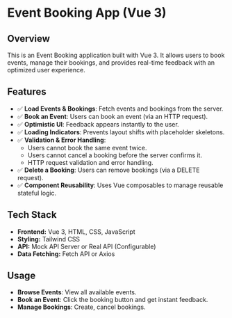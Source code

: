 # **Event Booking App (Vue 3)**

## **Overview**

This is an Event Booking application built with Vue 3. It allows users to book events, manage their bookings, and provides real-time feedback with an optimized user experience.

## **Features**

- ✅ **Load Events & Bookings**: Fetch events and bookings from the server.
- ✅ **Book an Event**: Users can book an event (via an HTTP request).
- ✅ **Optimistic UI**: Feedback appears instantly to the user.
- ✅ **Loading Indicators**: Prevents layout shifts with placeholder skeletons.
- ✅ **Validation & Error Handling**:
  - Users cannot book the same event twice.
  - Users cannot cancel a booking before the server confirms it.
  - HTTP request validation and error handling.
- ✅ **Delete a Booking**: Users can remove bookings (via a DELETE request).
- ✅ **Component Reusability**: Uses Vue composables to manage reusable stateful logic.

## **Tech Stack**

- **Frontend:** Vue 3, HTML, CSS, JavaScript
- **Styling:** Tailwind CSS
- **API:** Mock API Server or Real API (Configurable)
- **Data Fetching:** Fetch API or Axios

## **Usage**

- **Browse Events**: View all available events.
- **Book an Event**: Click the booking button and get instant feedback.
- **Manage Bookings**: Create, cancel bookings.

